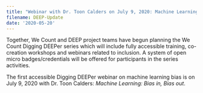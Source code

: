 ```yaml
---
title: "Webinar with Dr. Toon Calders on July 9, 2020: Machine Learning: Bias in, Bias out"
filename: DEEP-Update
date: '2020-05-20'
---
```

Together, We Count and DEEP project teams have begun planning the We Count
Digging DEEPer series which will include fully accessible training,
co-creation workshops and webinars related to inclusion. A system of
open micro badges/credentials will be offered for participants in the
series activities.

The first accessible Digging DEEPer webinar on machine learning bias is on
July 9, 2020 with Dr. Toon Calders: *Machine Learning: Bias in, Bias out*.
